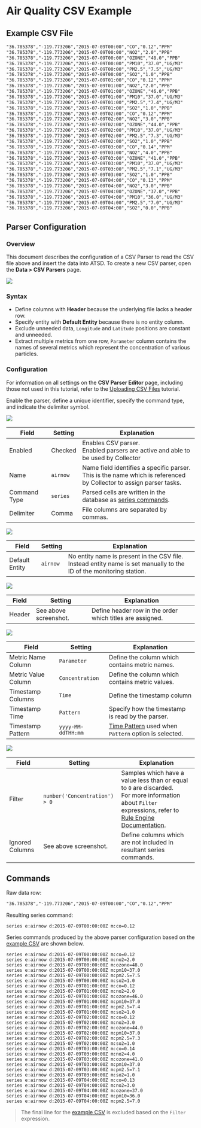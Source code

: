 # Air Quality CSV Example

## Example CSV File

```txt
"36.785378","-119.773206","2015-07-09T00:00","CO","0.12","PPM"
"36.785378","-119.773206","2015-07-09T00:00","NO2","2.0","PPB"
"36.785378","-119.773206","2015-07-09T00:00","OZONE","48.0","PPB"
"36.785378","-119.773206","2015-07-09T00:00","PM10","37.0","UG/M3"
"36.785378","-119.773206","2015-07-09T00:00","PM2.5","7.5","UG/M3"
"36.785378","-119.773206","2015-07-09T00:00","SO2","1.0","PPB"
"36.785378","-119.773206","2015-07-09T01:00","CO","0.12","PPM"
"36.785378","-119.773206","2015-07-09T01:00","NO2","2.0","PPB"
"36.785378","-119.773206","2015-07-09T01:00","OZONE","46.0","PPB"
"36.785378","-119.773206","2015-07-09T01:00","PM10","37.0","UG/M3"
"36.785378","-119.773206","2015-07-09T01:00","PM2.5","7.4","UG/M3"
"36.785378","-119.773206","2015-07-09T01:00","SO2","1.0","PPB"
"36.785378","-119.773206","2015-07-09T02:00","CO","0.12","PPM"
"36.785378","-119.773206","2015-07-09T02:00","NO2","3.0","PPB"
"36.785378","-119.773206","2015-07-09T02:00","OZONE","44.0","PPB"
"36.785378","-119.773206","2015-07-09T02:00","PM10","37.0","UG/M3"
"36.785378","-119.773206","2015-07-09T02:00","PM2.5","7.3","UG/M3"
"36.785378","-119.773206","2015-07-09T02:00","SO2","1.0","PPB"
"36.785378","-119.773206","2015-07-09T03:00","CO","0.14","PPM"
"36.785378","-119.773206","2015-07-09T03:00","NO2","4.0","PPB"
"36.785378","-119.773206","2015-07-09T03:00","OZONE","41.0","PPB"
"36.785378","-119.773206","2015-07-09T03:00","PM10","37.0","UG/M3"
"36.785378","-119.773206","2015-07-09T03:00","PM2.5","7.1","UG/M3"
"36.785378","-119.773206","2015-07-09T03:00","SO2","1.0","PPB"
"36.785378","-119.773206","2015-07-09T04:00","CO","0.13","PPM"
"36.785378","-119.773206","2015-07-09T04:00","NO2","3.0","PPB"
"36.785378","-119.773206","2015-07-09T04:00","OZONE","37.0","PPB"
"36.785378","-119.773206","2015-07-09T04:00","PM10","36.0","UG/M3"
"36.785378","-119.773206","2015-07-09T04:00","PM2.5","7.0","UG/M3"
"36.785378","-119.773206","2015-07-09T04:00","SO2","0.0","PPB"
```

## Parser Configuration

### Overview

This document describes the configuration of a CSV Parser to read the CSV file above and insert the data into ATSD. To create a new CSV parser, open the **Data > CSV Parsers** page.

![](./images/parsers-page.png)

### Syntax

* Define columns with **Header** because the underlying file lacks a header row.
* Specify entity with **Default Entity** because there is no entity column.
* Exclude unneeded data, `Longitude` and `Latitude` positions are constant and unneeded.
* Extract multiple metrics from one row, `Parameter` column contains the names of several metrics which represent the concentration of various particles.

### Configuration

For information on all settings on the **CSV Parser Editor** page, including those not used in this tutorial, refer to the [Uploading CSV Files](../README.md) tutorial.

Enable the parser, define a unique identifier, specify the command type, and indicate the delimiter symbol.

![](./images/1.png)

| Field | Setting | Explanation |
| --- | --- | --- |
|  Enabled  |  Checked  |  Enables CSV parser.<br>Enabled parsers are active and able to be used by Collector  |
|  Name  | `airnow`  |  Name field identifies a specific parser.<br>This is the name which is referenced by Collector to assign parser tasks.  |
|  Command Type  | `series`  |  Parsed cells are written in the database as [series commands](https://axibase.com/docs/atsd/api/network/series.html).  |
|  Delimiter  |  Comma  |  File columns are separated by commas.  |

![](./images/2.png)

| Field | Setting | Explanation |
| --- | --- | --- |
|  Default Entity  |  `airnow`  |  No entity name is present in the CSV file. Instead entity name is set manually to the ID of the monitoring station.  |

![](./images/3.png)

| Field | Setting | Explanation |
| --- | --- | --- |
| Header | See above screenshot. | Define header row in the order which titles are assigned.

![](./images/6.png)

| Field | Setting | Explanation |
| --- | --- | --- |
Metric Name Column | `Parameter` | Define the column which contains metric names.
Metric Value Column | `Concentration` | Define the column which contains metric values.
Timestamp Columns | `Time` | Define the timestamp column
Timestamp Time | `Pattern` | Specify how the timestamp is read by the parser.
Timestamp Pattern | `yyyy-MM-ddTHH:mm` | [Time Pattern](../../../shared/time-pattern.md) used when `Pattern` option is selected.

![](./images/5.png)

| Field | Setting | Explanation |
| --- | --- | --- |
Filter | `number('Concentration') > 0` | Samples which have a value less than or equal to `0` are discarded.<br>For more information about `Filter` expressions, refer to [Rule Engine Documentation](https://axibase.com/docs/atsd/rule-engine/filters.html#filter-expression).
Ignored Columns | See above screenshot. | Define columns which are not included in resultant series commands.

## Commands

Raw data row:

```txt
"36.785378","-119.773206","2015-07-09T00:00","CO","0.12","PPM"
```

Resulting series command:

```ls
series e:airnow d:2015-07-09T00:00:00Z m:co=0.12
```

Series commands produced by the above parser configuration based on the [example CSV](#example-csv-file) are shown below.

```ls
series e:airnow d:2015-07-09T00:00:00Z m:co=0.12
series e:airnow d:2015-07-09T00:00:00Z m:no2=2.0
series e:airnow d:2015-07-09T00:00:00Z m:ozone=48.0
series e:airnow d:2015-07-09T00:00:00Z m:pm10=37.0
series e:airnow d:2015-07-09T00:00:00Z m:pm2.5=7.5
series e:airnow d:2015-07-09T00:00:00Z m:so2=1.0
series e:airnow d:2015-07-09T01:00:00Z m:co=0.12
series e:airnow d:2015-07-09T01:00:00Z m:no2=2.0
series e:airnow d:2015-07-09T01:00:00Z m:ozone=46.0
series e:airnow d:2015-07-09T01:00:00Z m:pm10=37.0
series e:airnow d:2015-07-09T01:00:00Z m:pm2.5=7.4
series e:airnow d:2015-07-09T01:00:00Z m:so2=1.0
series e:airnow d:2015-07-09T02:00:00Z m:co=0.12
series e:airnow d:2015-07-09T02:00:00Z m:no2=3.0
series e:airnow d:2015-07-09T02:00:00Z m:ozone=44.0
series e:airnow d:2015-07-09T02:00:00Z m:pm10=37.0
series e:airnow d:2015-07-09T02:00:00Z m:pm2.5=7.3
series e:airnow d:2015-07-09T02:00:00Z m:so2=1.0
series e:airnow d:2015-07-09T03:00:00Z m:co=0.14
series e:airnow d:2015-07-09T03:00:00Z m:no2=4.0
series e:airnow d:2015-07-09T03:00:00Z m:ozone=41.0
series e:airnow d:2015-07-09T03:00:00Z m:pm10=37.0
series e:airnow d:2015-07-09T03:00:00Z m:pm2.5=7.1
series e:airnow d:2015-07-09T03:00:00Z m:so2=1.0
series e:airnow d:2015-07-09T04:00:00Z m:co=0.13
series e:airnow d:2015-07-09T04:00:00Z m:no2=3.0
series e:airnow d:2015-07-09T04:00:00Z m:ozone=37.0
series e:airnow d:2015-07-09T04:00:00Z m:pm10=36.0
series e:airnow d:2015-07-09T04:00:00Z m:pm2.5=7.0
```

> The final line for the [example CSV](#example-csv-file) is excluded based on the `Filter` expression.